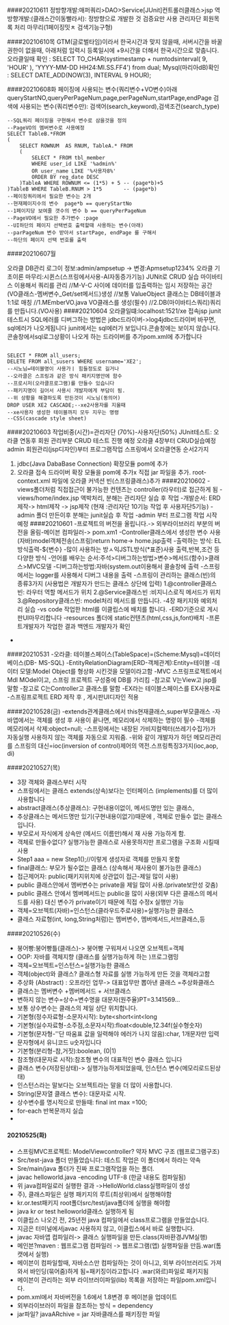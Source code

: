 ####20210611
정방향개발:매퍼쿼리>DAO>Service[JUnit]컨트롤러클래스>jsp
역방향개발:(클래스간이동빨라서): 정방향으로 개발한 것 검증요만 사용
관리자단 회원목록 처리 마무리(1페이징밋ㅊ 검색기능구형)


####20210610목
GTM(글로벌타임)이라서 한국시간과 맞지 않을때, 서버시간을 바꿀권한이 없을때, 아래처럼
입력시 등록일시에 +9시간을 더해서 한국시간으로 맞춥니다.
오라클일때 확인 :
SELECT TO_CHAR(systimestamp + numtodsinterval( 9, 'HOUR' ), 'YYYY-MM-DD HH24:MI.SS.FF4')  from dual;
Mysql(마리아dB)확인 :
SELECT DATE_ADD(NOW(3), INTERVAL 9 HOUR);


####20210608화
페이징에 사용되는 변수(쿼리변수+VO변수)아래
queryStartNO,queryPerPageNum,page,perPageNum,startPage,endPage
검색에 사용되는 변수(쿼리변수만): 검색어(search_keyword),검색조건(search_type)

```
--SQL쿼리 페이징을 구현해서 변수로 삼을것을 정의
--PageVO의 멤버변수로 사용예정
SELECT TableB.*FROM
(
    SELECT ROWNUM  AS RNUM, TableA.* FROM 
    (
        SELECT * FROM tbl_member
        WHERE user_id LIKE '%admin%'
        OR user_name LIKE '%사용자8%'
        ORDER BY reg_date DESC 
    )TableA WHERE ROWNUM <= (1*5) + 5 -- (page*b)+5
)TableB WHERE TableB.RNUM > 1*5       -- (page*b)
--페이징쿼리에서 필요한 변수는 2개 
--현재페이지수의 변수  page*b == queryStartNo
--1페이지당 보여줄 갯수의 변수 b == queryPerPageNum
--PageVO에서 필요한 추가변수 :page
--UI하단의 페이지 선택번호 출력할때 사용하는 변수(아래)
--parPageNum 변수 받아서 startPage, endPage 를 구해서 
--하단의 페이지 선택 번호를 출력 
```



####20210607월

오라클 DB관리 로그이 정보:admin/ampsetup -> 변경:Apmsetup1234%
오라클 기초이론 마무리:시퀸스(스프링에서사용-AI자동증가기능)
JUNit로 CRUD 실습 
마이바티스 이용해서 쿼리를 관리
//M-V-C 사이에 데이터를  입출력하는 임시 저장하는 공간 (VO클래스-멤버변수_Get/set메서드)생성
//보통 ValueObject 클래스는 DB테이블과1:1로 매칭
//1.MEmberVO.java VO클래스를 생성(필수)
//2.DB(마이바티스쿼리)쿼리를 만듭니다.(VO사용)
####20210604
오라클일떄:localhost:1521/xe 접속jsp
junit테스트시 SQL에러를 디버그하는 방법은 jdbc드라이버->log4jdbc드라이버
바꾸면, sql에러가 나오게됩니다
junit에서는 sql에러가 보입니다.콘솔창에는 보이지 않습니다. 콘솔창에서sql로그상황이 나오게 하는 드라이버를 추가pom.xml에 추가합니다

```

SELECT * FROM all_users;
DELETE FROM all_susers WHERE username='XE2';
--시노님=테이블명이 사용가ㅣ 힘들정도로 길거나
--오라클은 스프링과 같은 방식 패키지명안에 함수
--프로시저(오라클프로그램)를 만들수 있습니다
--패키지명이 길어서 사용시 개발자에게 부담이 됨.
--위 상황을 해결하도록 만든것이 시노님(동의어)
DROP USER XE2 CASCADE;--xe2사용자를 지울때
--xe사용자 생성한 테이블까지 모두 지우는 명령
--CSS(cascade style sheet)  
```

####20210603
작업비중(시간)=관리자단 (70%)-사용자단(50%)
JUnit테스트: 오라클 연동후 회원 관리부분 CRUD  테스트 진행 예정
오라클 4장부터  CRUD실습예정
admin 회원관리(jsp디자인)부터 프로그램작업 
스프링에서 오라클연동 순서2가지
1. jdbc(Java DabaBase Connection) 확장모듈 pom에 추가
2. 오라클 접속 드라이버 확장 모듈을 pom에 추가x 직접 jar 파일을 추가.
root-context.xml 파일에 오라클 커넥션 빈(스프링클래스)추가
####20210602
-views폴더처럼 직접접근이 불가능한 컨텐츠는 controller(라우터)로 접근하게 됨
-views/home/index.jsp 액박처리, 분해는 관리자단 실습 후 작업
-개발순서: ERD제작-> html제작 -> jsp제작 (현재 :관리자단 10기능 작업 후 사용자단5기능)
-admin 폴더 만든이후 분해는 junit실습 후 작업
-admin 부터 프로그램 작업 시작 예정
####20210601
-프로젝트의 버전을 올립니다.-> 외부라이브러리 부분의 버전을 올림-메이븐 컴파일러->
pom.xm1
-Controller클래스에서 생성한 변수 사용(자바)model객체전송(스프링)return home-> home.jsp출력
-출력하는 방식: EL방식출력-${변수}
-많이 사용하는 방ㅅ익JSTL방식(*표준)사용 출력,반복,조건 등 다양한 방식
-언어를 배우는 순서:주석>디버그하는방법>변수>메서드(함수)>클래스>MVC모델
-디버그하는방법:자바(system.out이용해서 콜솔창에 출력
-스프링에서는 logger를 사용해서 디버그 내용을 출력
-스프링이 관리하는 클래스(빈)의 종류3가지 (사용법은 개발자가 만드는 클래스 상단에 입력)
1.@controller클래스빈: 라우터 역할 메서드가 위치
2.@Service클래스빈 :비지니스로직 메서드가 위치
3.@Repository클래스빈: model처리 메서드를 만듭니다.
-4장 패키지와 예외처리 실습
-vs code 작업한 html를 이클립스에 배치를 합니다.
-ERD기준으로 게시판UI마무리합니다
-resources 폴더에 static컨텐츠(html,css,js,font)배치
-프론트개발자가 작업한 결과 백엔드 개발자가 확인
-
####20210531
-오라클: 테이블스페이스(TableSpace)=(Scheme:Mysql)=데이터베이스(DB-
MS-SQL)
-EntityRelationDiagram(ERD-객체관계):Entity=테이블
-데이터 모델:Model Object를 형상화 시킨것을 모델이라고함
-MVC 스프링프로젝트에서 Mdl MOdel이고, 스프링 프로젝트 구성중에 DB를 가리킴
-참고로 V는View고 jsp를 말함
-참고로 C는Controller고 클래스를 말함
-EX라는 테이블스페이스를 EX사용자료
-스프링프로젝트 ERD 제작 후 , 게시판UI디자인 적용



####20210528(금) 
-extends관계클래스에서 this현재클래스,super부모클래스
-자바앱에서는 객체를 생성 후 사용이 끝나면, 메모리에서 삭제하는 명령이 필수
-객체를 메모리에서 삭제:object=null;
-스프링에서는 내장된 가비지컬렉터(쓰레기수집가)가 자동실행 사용하지 않는 객체를 자동으로 지워줌.
-위와 같이 개발자가 하던 메모리관리를 스프링의 대신=ioc(inversion of control)제어의
역전.스프링특징3가지(ioc,aop, di)

####20210527(목)
- 3장 객체와 클래스부터 시작
- 스프링에서는 클래스 extends(상속)보다는 인터페이스 (implements)를 더 많이 사용합니다
- abstract클래스(추상클래스): 구현내용이없이, 메서드명만 있는 클래스,
- 추상클래스는 메서드명만 있기(구현내용이없기)때문에 , 객체로 만들수 없는 클래스 입니다.
- 부모로서 자식에게 상속만 (메서드 이름만)해서 재 사용 가능하게 함.
- 객체로 만들수없다? 실행가능한 클래스로 사용못하지만 프로그램을 구조화 시킬때 사용
- Step1 aaa = new Step1();//이렇게 생성자로 객체를 만들지 못함
- final클래스: 부모가 될수없는 클래스 (상속해서 재사용이 불가능한 클래스)
- 접근제어자: public(패키지위치에 상관없이 접근-제일 많이 사용)
- public 클래스안에서 멤버변수는 private을 제일 많이 사용.(private보안성 갖춤)
- public 클래스 안에서 멤버메서드는 public을 많이 사용(외부 다은 클래스의 메서드를 사용)
    대신 변수가 private이기  때문에 직접 수정x 실행만 가능
- 객체=오브젝트(자바)=인스턴스(클라우드주로샤용)=실행가능한 클래스
- 클래스 자료형(int, long,String처럼)는 멤버변수, 멤버메서드,서브클래스,등


####20210526(수)
- 붕어빵:붕어빵틀(클래스)-> 붕어빵 구워져서 나오면 오브젝트=객체
- OOP: 자바를 객체지향 (클래스를 실행가능하게 하는 )프로그램밍
- 객체=오브젝트=인스턴스=실행가능한 클래스
- 객체(object)와 클래스? 클래스형 자료를 실행 가능하게 만든 것을 객체라고함
- 추상화 (Abstract) : 오프라인 업무-> 대표업무만 뽑아낸 클래스 =추상화클래스
- 클래스는 멤버변수 +멤버메서드 + 서브클래스
- 변하지 않는 변수=상수=변수명을 대문자(원주율)PT=3.141569...
- 보통 상수변수는 클래스의 제일 상단 위치합니다.
- 기본형(정수자료형-소문자시작): byte<short<int<long 
- 기본형(실수자료형-소주점,소문자시작):float<double,12.34f(실수형숫자)
- 기본형(문자형-''단 따움표 값을 일력해야 에러가 나지 않음):char, 1개문자만 입력
- 문자형에서 유니코드 u숫자입니다
- 기본형(분리형-참,거짓):boolean, (0|1)
- 참조형(대문자로 시작):참조형 변수의 대표적인 변수 클래스 입니다
- 클래스 변수(저장된상태)-> 실행가능하게되었을때, 인스턴스 변수(메모리로드된상태)
- 인스턴스라는 말보다는 오브젝트라는 말을 더 많이 사용합니다.
- String(문자열 클래스 변수): 대문자로 시작.
- 상수변수를 명시적으로 만들때: final int max =100;
- for-each 반복문까지 실습
- 
#### 20210525(화)
- 스프링MVC프로젝트: ModelViewcontroller? 약자 MVC 구조 (웹프로그램구조)
- Src/test-java 폴더 만들었습니다: 테스트 작업은 이 폴더에서 하라는 약속
- Sre/main/java 폴더가 진짜 프로그램작업을 하는 폴더.
- javac helloworld.java -encoding UTF-8 (한글 내용도 컴파일됨)
- 위 java컴파일로러 실행한 결과 ->HelloWorld.class실행파일이 생성
- 주), 클래스파일은 실행 패키지의 루트(최상위)에서 실행해야함
- kr.or.test패키지 root폴더src/test/java폴더에 실행을 해야함
- java kr or test helloworld클래스 실행하게 됨
- 이클립스 나오긴 전, 25년전 java 컴파일에서 class프로그램을 만들었습니다.
- 지금은 터미널에서javac 사용하지 않고, 이클립스에서 바로 실행합니다.
- javac 자바앱 컴파일러-> 클래스 실행파일을 만든.class(자바환경JVM실행)
- 메인븐?maven : 웹프로그램 컴파일러 -> 웹프로그램(앱) 실행파일을 만듬.war(톰캣에서 실행)
- 메이븐이 컴파일할때, 자바소스만 컴파일하는 것이 아니고, 외부 라이브러리도 가져와서 바인딩(묶어줌)하게 됨=패키징이라고합니다 .war(와르)파일로 패키지됨
- 메이븐이 관리하는 외부 라이브러이파일(lib) 목록을 저장하는 파일pom.xml입니다.
- pom.xml에서 자바버전을  1.6에서 1.8변경 후 메이븐을 업데이트
- 외부라이브러이 파일을 참조하는  방식 = dependency
- jar파일? javaARchive = jar 자바클래스를  패키징한 파일
